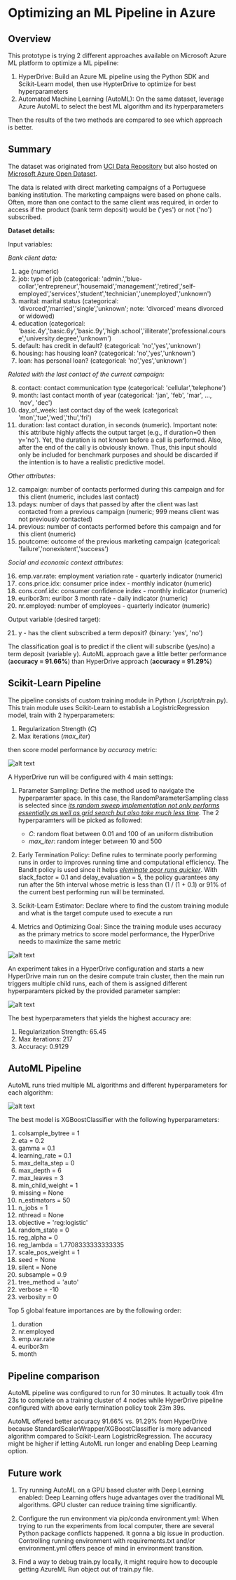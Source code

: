 # Optimizing an ML Pipeline in Azure

## Overview

This prototype is trying 2 different approaches available on Microsoft Azure ML platform to optimize a ML pipeline: 
1. HyperDrive: Build an Azure ML pipeline using the Python SDK and Scikit-Learn model, then use HypterDrive to optimize for best hyperparameters
2. Automated Machine Learning (AutoML): On the same dataset, leverage Azure AutoML to select the best ML algorithm and its hyperparameters
   
Then the results of the two methods are compared to see which approach is better.

## Summary

The dataset was originated from [UCI Data Repository](https://archive.ics.uci.edu/ml/datasets/bank+marketing) but also hosted on [Microsoft Azure Open Dataset](https://automlsamplenotebookdata.blob.core.windows.net/automl-sample-notebook-data/bankmarketing_train.csv).

The data is related with direct marketing campaigns of a Portuguese banking institution. The marketing campaigns were based on phone calls. Often, more than one contact to the same client was required, in order to access if the product (bank term deposit) would be ('yes') or not ('no') subscribed.

**Dataset details:**

Input variables:

*Bank client data:*

1. age (numeric)
2. job: type of job (categorical: 'admin.','blue-collar','entrepreneur','housemaid','management','retired','self-employed','services','student','technician','unemployed','unknown')
3. marital: marital status (categorical: 'divorced','married','single','unknown'; note: 'divorced' means divorced or widowed)
4. education (categorical: 'basic.4y','basic.6y','basic.9y','high.school','illiterate','professional.course','university.degree','unknown')
5. default: has credit in default? (categorical: 'no','yes','unknown')
6. housing: has housing loan? (categorical: 'no','yes','unknown')
7. loan: has personal loan? (categorical: 'no','yes','unknown')

*Related with the last contact of the current campaign:*

8. contact: contact communication type (categorical: 'cellular','telephone')
9. month: last contact month of year (categorical: 'jan', 'feb', 'mar', ..., 'nov', 'dec')
10. day_of_week: last contact day of the week (categorical: 'mon','tue','wed','thu','fri')
11. duration: last contact duration, in seconds (numeric). Important note: this attribute highly affects the output target (e.g., if duration=0 then y='no'). Yet, the duration is not known before a call is performed. Also, after the end of the call y is obviously known. Thus, this input should only be included for benchmark purposes and should be discarded if the intention is to have a realistic predictive model.

*Other attributes:*

12. campaign: number of contacts performed during this campaign and for this client (numeric, includes last contact)
13. pdays: number of days that passed by after the client was last contacted from a previous campaign (numeric; 999 means client was not previously contacted)
14. previous: number of contacts performed before this campaign and for this client (numeric)
15. poutcome: outcome of the previous marketing campaign (categorical: 'failure','nonexistent','success')

*Social and economic context attributes:*

16. emp.var.rate: employment variation rate - quarterly indicator (numeric)
17. cons.price.idx: consumer price index - monthly indicator (numeric)
18. cons.conf.idx: consumer confidence index - monthly indicator (numeric)
19. euribor3m: euribor 3 month rate - daily indicator (numeric)
20. nr.employed: number of employees - quarterly indicator (numeric)

Output variable (desired target):

21. y - has the client subscribed a term deposit? (binary: 'yes', 'no')

The classification goal is to predict if the client will subscribe (yes/no) a term deposit (variable y). AutoML approach gave a little better performance (**accuracy = 91.66%**) than HyperDrive approach (**accuracy = 91.29%**)

## Scikit-Learn Pipeline

The pipeline consists of custom training module in Python (./script/train.py). This train module uses Scikit-Learn to establish a LogistricRegression model, train with 2 hyperparameters:

1. Regularization Strength (*C*)
2. Max iterations (*max_iter*)

then score model performance by *accuracy* metric:

![alt text](./images/train.png)

A HyperDrive run will be configured with 4 main settings:

1. Parameter Sampling: Define the method used to navigate the hyperparamter space. In this case, the RandomParameterSampling class is selected since <u>*its random sweep implementation not only performs essentially as well as grid search but also take much less time*</u>. The 2 hyperparamters will be picked as followed:

   + *C*: random float between 0.01 and 100 of an uniform distribution
   + *max_iter*: random integer between 10 and 500

2. Early Termination Policy: Define rules to terminate poorly performing runs in order to improves running time and computational efficiency. The Bandit policy is used since it helps <u>*eleminate poor runs quicker*</u>. With slack_factor = 0.1 and delay_evaluation = 5, the policy guarantees any run after the 5th interval whose metric is less than (1 / (1 + 0.1) or 91% of the current best performing run will be terminated.

3. Scikit-Learn Estimator: Declare where to find the custom training module and what is the target compute used to execute a run

4. Metrics and Optimizing Goal: Since the training module uses accuracy as the primary metrics to score model performance, the HyperDrive needs to maximize the same metric

![alt text](./images/hdconfig.png)

An experiment takes in a HyperDrive configuration and starts a new HyperDrive main run on the desire compute train cluster, then the main run triggers multiple child runs, each of them is assigned different hyperparamters picked by the provided parameter sampler:

![alt text](./images/hdruns.png)

The best hyperparameters that yields the highest accuracy are:

1. Regularization Strength: 65.45
2. Max iterations: 217
3. Accuracy: 0.9129

## AutoML Pipeline

AutoML runs tried multiple ML algorithms and different hyperparameters for each algorithm: 

![alt text](./images/automl.png)

The best model is XGBoostClassifier with the following hyperparameters:

1. colsample_bytree = 1
2. eta = 0.2 
3. gamma = 0.1
4. learning_rate = 0.1
5. max_delta_step = 0
6. max_depth = 6
7. max_leaves = 3
8. min_child_weight = 1
9. missing = None
10. n_estimators = 50
11. n_jobs = 1
12. nthread = None
13. objective = 'reg:logistic'
14. random_state = 0
15. reg_alpha = 0
16. reg_lambda = 1.7708333333333335
17. scale_pos_weight = 1
18. seed = None
19. silent = None
20. subsample = 0.9
21. tree_method = 'auto'
22. verbose = -10
23. verbosity = 0

Top 5 global feature importances are by the following order:
1. duration
2. nr.employed
3. emp.var.rate
4. euribor3m
5. month

## Pipeline comparison

AutoML pipeline was configured to run for 30 minutes. It actually took 41m 23s to complete on a training cluster of 4 nodes while HyperDrive pipeline configured with above early termination policy took 23m 39s.

AutoML offered better accuracy 91.66% vs. 91.29% from HyperDrive because StandardScalerWrapper/XGBoostClassifier is more advanced algorithm compared to Scikit-Learn LogistricRegression. The accuracy might be higher if letting AutoML run longer and enabling Deep Learning option. 

## Future work

1. Try running AutoML on a GPU based cluster with Deep Learning enabled: Deep Learning offers huge advantages over the traditional ML algorithms. GPU cluster can reduce training time significantly.

2. Configure the run environment via pip/conda environment.yml: When trying to run the experiments from local computer, there are several Python package conflicts happened. It gonna a big issue in production. Controlling running environment with requirements.txt and/or environment.yml offers peace of mind in environment transition.

3. Find a way to debug train.py locally, it might require how to decouple getting AzureML Run object out of train.py file.

